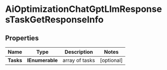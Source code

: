 # AiOptimizationChatGptLlmResponsesTaskGetResponseInfo


## Properties

| Name | Type | Description | Notes |
|------------ | ------------- | ------------- | -------------|
**Tasks** | **IEnumerable<AiOptimizationChatGptLlmResponsesTaskGetTaskInfo>** | array of tasks |[optional]|